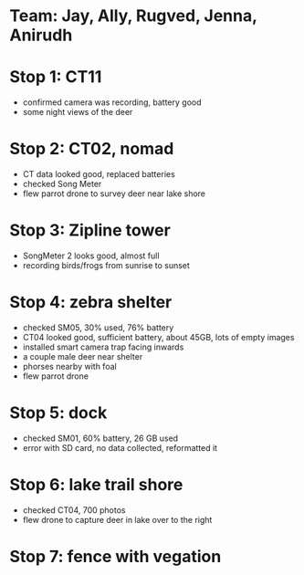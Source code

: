 # Team: Jay, Ally, Rugved, Jenna, Anirudh

# Stop 1: CT11
- confirmed camera was recording, battery good
- some night views of the deer

# Stop 2: CT02, nomad 
- CT data looked good, replaced batteries
- checked Song Meter
- flew parrot drone to survey deer near lake shore

# Stop 3: Zipline tower
- SongMeter 2 looks good, almost full 
- recording birds/frogs from sunrise to sunset 

# Stop 4: zebra shelter
- checked SM05, 30% used, 76% battery
- CT04 looked good, sufficient battery, about 45GB, lots of empty images
- installed smart camera trap facing inwards
- a couple male deer near shelter
- phorses nearby with foal
- flew parrot drone

# Stop 5: dock
- checked SM01, 60% battery, 26 GB used
- error with SD card, no data collected, reformatted it 

# Stop 6: lake trail shore
- checked CT04, 700 photos
- flew drone to capture deer in lake over to the right 

# Stop 7: fence with vegation
